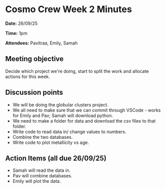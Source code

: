 # Cosmo Crew Week 2 Minutes

**Date:** 26/09/25

**Time:** 1pm

**Attendees:** Pavitraa, Emily, Samah

## Meeting objective

Decide which project we're doing, start to split the work and allocate actions for this week.

## Discussion points

- We will be doing the globular clusters project.
- We all need to make sure that we can commit through VSCode - works for Emily and Pav; Samah will download python.
- We need to make a folder for data and download the csv files to that folder.
- Write code to read data in/ change values to numbers.
- Combine the two databases.
- Write code to plot metallicity vs age.

## Action Items (all due 26/09/25)
- Samah will read the data in.
- Pav will combine databases.
- Emily will plot the data.
